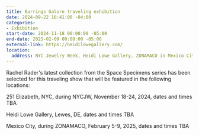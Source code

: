 ```yaml
---
title: Earrings Galore traveling exhibition
date: 2024-09-22 16:41:00 -04:00
categories:
- Exhibition
start-date: 2024-11-18 00:00:00 -05:00
end-date: 2025-02-09 00:00:00 -05:00
external-link: https://heidilowegallery.com/
location:
  address: NYC Jewelry Week, Heidi Lowe Gallery, ZONAMACO in Mexico City, Mexico
---
```


Rachel Rader's latest collection from the Space Specimens series has been selected for this traveling show that will be featured in the following locations: 

251 Elizabeth, NYC, during NYCJW, November 18-24, 2024, dates and times TBA

Heidi Lowe Gallery, Lewes, DE, dates and times TBA

Mexico City, during ZONAMACO, February 5-9, 2025, dates and times TBA